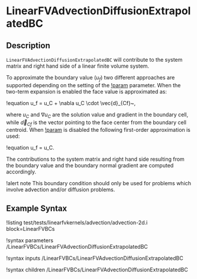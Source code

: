 # LinearFVAdvectionDiffusionExtrapolatedBC

## Description

`LinearFVAdvectionDiffusionExtrapolatedBC` will contribute to the system matrix and right hand side
of a linear finite volume system.

To approximate the boundary value ($u_f$) two different approaches are supported depending on the setting of the
[!param](/LinearFVBCs/LinearFVAdvectionDiffusionExtrapolatedBC/use_two_term_expansion) parameter. When the two-term
expansion is enabled the face value is approximated as:

!equation
u_f = u_C + \nabla u_C \cdot \vec{d}_{Cf}~,

where $u_C$ and $\nabla u_C$ are the solution value and gradient in the boundary cell, while
$\vec{d}_{Cf}$ is the vector pointing to the face center from the boundary cell centroid.
When [!param](/LinearFVBCs/LinearFVAdvectionDiffusionExtrapolatedBC/use_two_term_expansion) is disabled the following first-order
approximation is used:

!equation
u_f = u_C.

The contributions to the system matrix and right hand side resulting from the boundary value and the
boundary normal gradient are computed accordingly.

!alert note
This boundary condition should only be used for problems which involve advection and/or diffusion
problems.

## Example Syntax

!listing test/tests/linearfvkernels/advection/advection-2d.i block=LinearFVBCs

!syntax parameters /LinearFVBCs/LinearFVAdvectionDiffusionExtrapolatedBC

!syntax inputs /LinearFVBCs/LinearFVAdvectionDiffusionExtrapolatedBC

!syntax children /LinearFVBCs/LinearFVAdvectionDiffusionExtrapolatedBC
